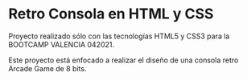 # Retro Consola en HTML y CSS

Proyecto realizado sólo con las tecnologías HTML5 y CSS3 para la BOOTCAMP VALENCIA 042021. 

Este proyecto está enfocado a realizar el diseño de una consola retro Arcade Game de 8 bits. 